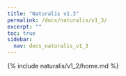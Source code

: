 ```yaml
---
title: "Naturalis v1.3"
permalink: /docs/naturalis/v1_3/
excerpt: ""
toc: true
sidebar:
  nav: docs_naturalis_v1_3
---
```


{% include naturalis/v1_2/home.md %}
